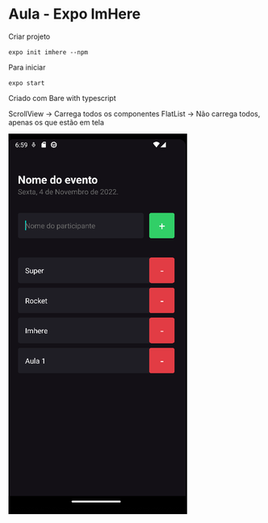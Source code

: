 # Aula - Expo ImHere

Criar projeto

```console
expo init imhere --npm
```

Para iniciar

```console
expo start
```

Criado com Bare with typescript

ScrollView -> Carrega todos os componentes
FlatList -> Não carrega todos, apenas os que estão em tela

<img src="./aula-1.png" alt="Aula 1 React Native 2022" />

```console

```
